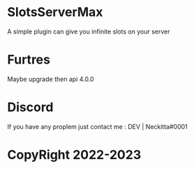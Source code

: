 # SlotsServerMax

A simple plugin can give you infinite slots on your server 

# Furtres

Maybe upgrade then api 4.0.0

# Discord

If you have any proplem just contact me : DEV | Neckitta#0001


# CopyRight 2022-2023
